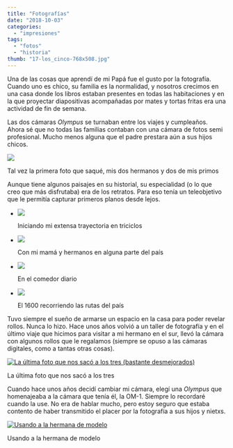 ```yaml
---
title: "Fotografías"
date: "2018-10-03"
categories: 
  - "impresiones"
tags: 
  - "fotos"
  - "historia"
thumb: "17-los_cinco-768x508.jpg"
---
```


Una de las cosas que aprendí de mi Papá fue el gusto por la fotografía. Cuando uno es chico, su familia es la normalidad, y nosotros crecimos en una casa donde los libros estaban presentes en todas las habitaciones y en la que proyectar diapositivas acompañadas por mates y tortas fritas era una actividad de fin de semana.

Las dos cámaras _Olympus_ se turnaban entre los viajes y cumpleaños. Ahora sé que no todas las familias contaban con una cámara de fotos semi profesional. Mucho menos alguna que el padre prestara aún a sus hijos chicos.

<img src="../assets/img/17-los_cinco-768x508.jpg" class="foto-post" />

Tal vez la primera foto que saqué, mis dos hermanos y dos de mis primos

Aunque tiene algunos paisajes en su historial, su especialidad (o lo que creo que más disfrutaba) era de los retratos. Para eso tenía un teleobjetivo que le permitía capturar primeros planos desde lejos.  


- [![](../assets/img/2016-03-21-0021-inverted-1.jpg)](http://unojoenelcielo.com.ar/2018/10/03/1435/2016-03-21-0021-inverted-2/)
    
    Iniciando mi extensa trayectoria en triciclos
    
- [![](images/2016-06-08-0019.jpg)](http://unojoenelcielo.com.ar/2018/10/03/1435/2016-06-08-0019/)
    
    Con mi mamá y hermanos en alguna parte del país
    
- [![](images/cena02.jpg)](http://unojoenelcielo.com.ar/2018/10/03/1435/cena02/)
    
    En el comedor diario
    
- [![](images/2016-06-08-0005.jpg)](http://unojoenelcielo.com.ar/2018/10/03/1435/2016-06-08-0005/)
    
    El 1600 recorriendo las rutas del país
    

Tuvo siempre el sueño de armarse un espacio en la casa para poder revelar rollos. Nunca lo hizo. Hace unos años volvió a un taller de fotografía y en el último viaje que hicimos para visitar a mi hermano en el sur, llevó la cámara con algunos rollos que le regalamos (siempre se opuso a las cámaras digitales, como a tantas otras cosas).

[![La última foto que nos sacó a los tres (bastante desmejorados)](images/002374770017-768x1159.jpg)](https://unojoenelcielo.com.ar/2018/10/03/1435/attachment/002374770017/)

La última foto que nos sacó a los tres

Cuando hace unos años decidí cambiar mi cámara, elegí una _Olympus_ que homenajeaba a la cámara que tenía él, la OM-1. Siempre lo recordaré cuando la use. No era de hablar mucho, pero estoy seguro que estaba contento de haber transmitido el placer por la fotografía a sus hijos y nietxs.

[![Usando a la hermana de modelo](images/espejo.jpg)](https://unojoenelcielo.com.ar/2018/10/03/1435/espejo/)

Usando a la hermana de modelo
